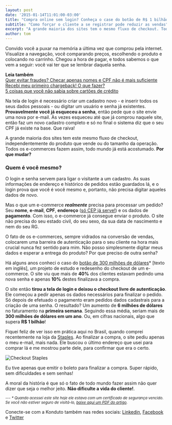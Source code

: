 ```yaml
---
layout: post
date: '2015-01-14T11:01:00-03:00'
title: "Compra online sem login? Conheça o case do botão de R$ 1 bilhão"
subtitle: "Como forçar o cliente a se registrar pode reduzir as vendas"
excerpt: "A grande maioria dos sites tem o mesmo fluxo de checkout. Todos os e-commerces fazem assim, todo mundo já está acostumado. Por que mudar?"
author: tom
---
```

Convido você a puxar na memória a última vez que comprou pela internet. Visualize a navegação, você comparando preços, escolhendo o produto e colocando no carrinho. Chegou a hora de pagar, e todos sabemos o que vem a seguir: você vai ter que se lembrar daquela senha.

**Leia também**  
[Quer evitar fraudes? Checar apenas nomes e CPF não é mais suficiente](https://blog.konduto.com/pt/2014/10/porque-checar-apenas-nome-e-cpf-ja-nao-e-suficiente-na-analise-manual?utm_source=konduto&utm_medium=blog&utm_campaign=conteudo)  
[Recebi meu primeiro chargeback! O que fazer?](https://blog.konduto.com/pt/2014/09/o-que-fazer-quando-recebe-o-primeiro-chargeback?utm_source=konduto&utm_medium=blog&utm_campaign=conteudo)  
[5 coisas que você não sabia sobre cartões de crédito](https://blog.konduto.com/pt/2014/09/5-coisas-que-voce-nao-sabia-sobre-cartao-de-credito?utm_source=konduto&utm_medium=blog&utm_campaign=conteudo)  

Na tela de login é necessário criar um cadastro novo - e inserir todos os seus dados pessoais - ou digitar um usuário e senha já existentes. **Provavelmente você já esqueceu a senha**, então pede que o site envie uma nova por e-mail. Às vezes esqueceu até que já comprou naquele site, então faz um novo cadastro completo e só no final o sistema diz que o seu CPF já existe na base. Que raiva!

A grande maioria dos sites tem este mesmo fluxo de checkout, independentemente do produto que vende ou do tamanho da operação. Todos os e-commerces fazem assim, todo mundo já está acostumado. **Por que mudar?**

### Quem é você mesmo?

O login e senha servem para ligar o visitante a um cadastro. As suas informações de endereço e histórico de pedidos estão guardados lá, e o login prova que você é você mesmo e, portanto, não precisa digitar aqueles dados de novo.

Mas o que um e-commerce **_realmente_** precisa para processar um pedido? Seu **nome**, **e-mail**, **CPF**, **endereço** ([só CEP já serve!](http://cepfacil.com.br/)) e os dados de **pagamento**. Com isso, o e-commerce já consegue enviar o produto. O site não precisa do seu estado civil, do seu sexo, da sua data de nascimento e nem do seu RG.

O fato de os e-commerces, sempre vidrados na conversão de vendas, colocarem uma barreira de autenticação para o seu cliente na hora mais crucial nunca fez sentido para mim. Não posso simplesmente digitar meus dados e esperar a entrega do produto? Por que preciso de outra senha?

Há alguns anos conheci o caso do [botão de 300 milhões de dólares](http://www.uie.com/articles/three_hund_million_button/)* [texto em inglês], um projeto de estudo e redesenho do checkout de um e-commerce. O site viu que mais de **40%** dos clientes estavam pedindo uma nova senha e apenas **10%** destes finalizava a compra.

O site então **tirou a tela de login e deixou o checkout livre de autenticação**. Ele começou a pedir apenas os dados necessários para  finalizar o pedido. Só depois de efetuado o pagamento eram pedidos dados cadastrais para a criação de uma senha. O resultado? Um aumento de **6 milhões de dólares** no faturamento na **primeira semana**. Seguindo essa média, seriam mais de **300 milhões de dólares em um ano**. Ou, em cifras nacionais, algo que supera **R$ 1 bilhão**!

Fiquei feliz de ver isso em prática aqui no Brasil, quando comprei recentemente na loja da [Staples](http://www.staples.com.br/). Ao finalizar a compra, o site pediu apenas o meu e-mail, mais nada. Ele buscou o último endereço que usei para comprar lá e me mostrou parte dele, para confirmar que era o certo.

![Checkout Staples](/images/tinha-uma-senha-checkout-staples.png)

Eu tive apenas que emitir o boleto para finalizar a compra. Super rápido, sem dificuldades e sem senhas!

A moral da história é que só o fato de todo mundo fazer assim não quer dizer que seja o melhor jeito. **Não dificulte a vida do cliente!**.

<small>---
_* Quando acessei este site hoje ele estava com um certificado de segurança vencido. Se você não estiver seguro de visitá-lo, <a href="https://s3.amazonaws.com/f.cl.ly/items/3u0x3z003S1J2u1E3121/The%20$300%20Million%20Button.pdf">baixe aqui um PDF do artigo</a>._</small>

Conecte-se com a Konduto também nas redes sociais: [Linkedin](https://www.linkedin.com/company/konduto), [Facebook](https://www.facebook.com/konduto) e [Twitter](https://twitter.com/KondutoBR)